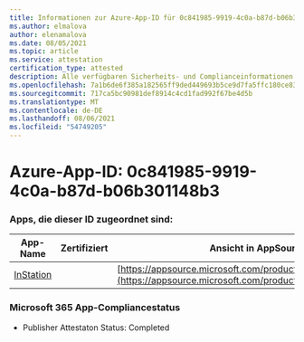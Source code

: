 ```yaml
---
title: Informationen zur Azure-App-ID für 0c841985-9919-4c0a-b87d-b06b301148b3
ms.author: elmalova
author: elenamalova
ms.date: 08/05/2021
ms.topic: article
ms.service: attestation
certification_type: attested
description: Alle verfügbaren Sicherheits- und Complianceinformationen für 0c841985-9919-4c0a-b87d-b06b301148b3.
ms.openlocfilehash: 7a1b6de6f385a182565ff9ded449693b5ce9d7fa5ffc180ce83cedf3bc8c1f41
ms.sourcegitcommit: 717ca5bc90981def8914c4cd1fad992f67be4d5b
ms.translationtype: MT
ms.contentlocale: de-DE
ms.lasthandoff: 08/06/2021
ms.locfileid: "54749205"
---
```

# <a name="azure-app-id-0c841985-9919-4c0a-b87d-b06b301148b3"></a>Azure-App-ID: 0c841985-9919-4c0a-b87d-b06b301148b3


### <a name="apps-associated-with-this-id"></a>Apps, die dieser ID zugeordnet sind:
| **App-Name** | **Zertifiziert** | **Ansicht in AppSource** |
|--------------|---------------|-----------------------|
| [InStation](https://docs.microsoft.com/microsoft-365-app-certification/forward/WA200001701) |  | [https://appsource.microsoft.com/product/office/WA200001701](https://appsource.microsoft.com/product/office/WA200001701) |

### <a name="microsoft-365-app-compliance-status"></a>Microsoft 365 App-Compliancestatus
- Publisher Attestaton Status: Completed
